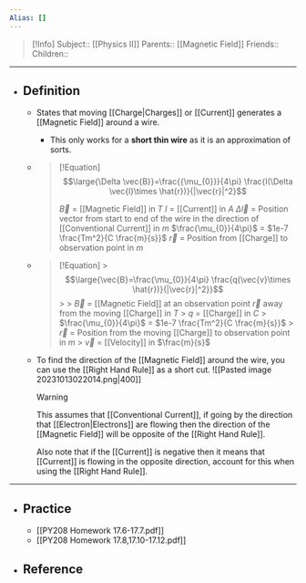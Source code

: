 ```yaml
---
Alias: []
---
```

> [!Info]
> Subject:: [[Physics II]]
> Parents:: [[Magnetic Field]]
> Friends:: 
> Children:: 
---
- ## Definition
	- States that moving [[Charge|Charges]] or [[Current]] generates a [[Magnetic Field]] around a wire.
		- This only works for a **short thin wire** as it is an approximation of sorts.
	- > [!Equation]
	  > $$\large{\Delta \vec{B}}=\frac{{\mu_{0}}}{4\pi} \frac{I(\Delta \vec{l}\times \hat{r})}{|\vec{r}|^2}$$
	  > 
	  > $\vec{B}$ = [[Magnetic Field]] in $T$
	  > $I$ = [[Current]] in $A$
	  > $\Delta \vec{l}$ = Position vector from start to end of the wire in the direction of [[Conventional Current]] in $m$
	  > $\frac{\mu_{0}}{4\pi}$ = $1e-7 \frac{Tm^2}{C \frac{m}{s}}$
	  > $\vec{r}$ = Position from [[Charge]] to observation point in $m$
	  
	- > [!Equation]
		  > $$\large{\vec{B}=\frac{\mu_{0}}{4\pi} \frac{q(\vec{v}\times \hat{r})}{|\vec{r}|^2}}$$
		  > 
		  > $\vec{B}$ = [[Magnetic Field]] at an observation point $\vec{r}$ away from the moving [[Charge]] in $T$
		  > $q$ = [[Charge]] in $C$
		  > $\frac{\mu_{0}}{4\pi}$ = $1e-7 \frac{Tm^2}{C \frac{m}{s}}$
		  > $\vec{r}$ = Position from the moving [[Charge]] to observation point in $m$
		  > $\vec{v}$ = [[Velocity]] in $\frac{m}{s}$
	- To find the direction of the [[Magnetic Field]] around the wire, you can use the [[Right Hand Rule]] as a short cut.
	  ![[Pasted image 20231013022014.png|400]]
	  > [!Warning]
	  > This assumes that [[Conventional Current]], if going by the direction that [[Electron|Electrons]] are flowing then the direction of the [[Magnetic Field]] will be opposite of the [[Right Hand Rule]].
	  > 
	  > Also note that if the [[Current]] is negative then it means that [[Current]] is flowing in the opposite direction, account for this when using the [[Right Hand Rule]].
---
- ## Practice
	- [[PY208 Homework 17.6-17.7.pdf]]
	- [[PY208 Homework 17.8,17.10-17.12.pdf]]
- ## Reference